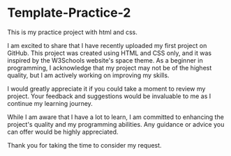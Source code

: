 # Template-Practice-2
This is my practice project with html and css.

I am excited to share that I have recently uploaded my first project on GitHub. This project was created using HTML and CSS only, and it was inspired by the W3Schools website's space theme. As a beginner in programming, I acknowledge that my project may not be of the highest quality, but I am actively working on improving my skills.

I would greatly appreciate it if you could take a moment to review my project. Your feedback and suggestions would be invaluable to me as I continue my learning journey.

While I am aware that I have a lot to learn, I am committed to enhancing the project's quality and my programming abilities. Any guidance or advice you can offer would be highly appreciated.

Thank you for taking the time to consider my request.
